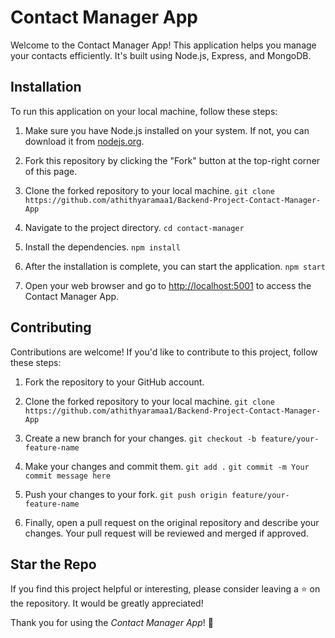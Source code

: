 # Contact Manager App

Welcome to the Contact Manager App! This application helps you manage your contacts efficiently. It's built using Node.js, Express, and MongoDB.

## Installation

To run this application on your local machine, follow these steps:

1. Make sure you have Node.js installed on your system. If not, you can download it from [nodejs.org](https://nodejs.org/).

2. Fork this repository by clicking the "Fork" button at the top-right corner of this page. 

3. Clone the forked repository to your local machine.
```git clone https://github.com/athithyaramaa1/Backend-Project-Contact-Manager-App```

4. Navigate to the project directory.
```cd contact-manager```

5. Install the dependencies.
```npm install```

6. After the installation is complete, you can start the application.
```npm start```

7. Open your web browser and go to [http://localhost:5001](http://localhost:5001) to access the Contact Manager App.

## Contributing

Contributions are welcome! If you'd like to contribute to this project, follow these steps:

1. Fork the repository to your GitHub account.

2. Clone the forked repository to your local machine.
```git clone https://github.com/athithyaramaa1/Backend-Project-Contact-Manager-App```

3. Create a new branch for your changes.
```git checkout -b feature/your-feature-name```

4. Make your changes and commit them.
```git add .```
```git commit -m Your commit message here```

5. Push your changes to your fork.
```git push origin feature/your-feature-name```

6. Finally, open a pull request on the original repository and describe your changes. Your pull request will be reviewed and merged if approved.

## Star the Repo 

If you find this project helpful or interesting, please consider leaving a ⭐️ on the repository. It would be greatly appreciated!

Thank you for using the *Contact Manager App*! 🚀

